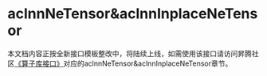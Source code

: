 # aclnnNeTensor&aclnnInplaceNeTensor

本文档内容正按全新接口模板整改中，将陆续上线，如需使用该接口请访问昇腾社区[《算子库接口》](https://hiascend.com/document/redirect/CannCommunityOplist)对应的aclnnNeTensor&aclnnInplaceNeTensor章节。